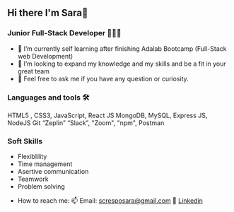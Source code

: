 ## Hi there I'm Sara👋

### Junior Full-Stack Developer 👩🏻‍💻

- 🔭 I’m currently self learning after finishing Adalab Bootcamp (Full-Stack web Development)
- 👯 I’m looking to expand my knowledge and my skills and be a fit in your great team
- 💬 Feel free to ask me if you have any question or curiosity.

### Languages and tools 🛠️

HTML5 , CSS3, JavaScript, React JS
MongoDB,  MySQL, Express JS, NodeJS Git “Zeplin” “Slack”, "Zoom", "npm", Postman


### Soft Skills

* Flexiblility
* Time management
* Asertive communication
* Teamwork
* Problem solving


-  How to reach me: 
📫 Email: scresposara@gmail.com
🔗 [Linkedin](www.linkedin.com/in/sara-sanchez-crespo)


